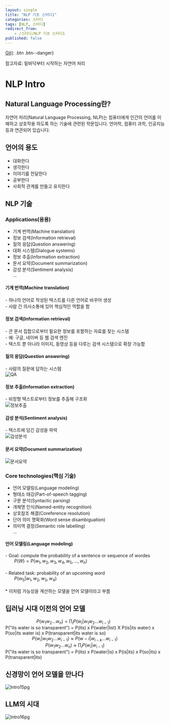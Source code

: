 ```yaml
---
layout: single
title: "NLP 기초 스터디1"
categories: 스터디
tags: [NLP, 스터디]
redirect_from:
    - /스터디/NLP 기초 스터디1   
published: false
---
```

[Git](https://github.com/KyungbinKo?tab=repositories){: .btn .btn--danger}

참고자료: 밑바닥부터 시작하는 자연어 처리
# NLP Intro
## Natural Language Processing란?
자연어 처리(Natural Language Processing, NLP)는 컴퓨터에게 인간의 언어를 이해하고 상호작용 하도록 하는 기술에 관련된 학문입니다. 언어학, 컴퓨터 과학, 인공지능 등과 연관되어 있습니다.

## 언어의 용도
- 대화한다<br>
- 생각한다<br>
- 이야기를 전달한다<br>
- 공부한다<br>
- 사회적 관계를 만들고 유지한다<br>

## NLP 기술
### Applications(응용)
- 기계 번역(Machine translation)<br>
- 정보 검색(Information retrieval)<br>
- 질의 응답(Question answering)<br>
- 대화 시스템(Dialogue systems)<br>
- 정보 추출(Information extraction)<br>
- 문서 요약(Document summarization)<br>
- 감성 분석(Sentiment analysis)<br>
...

#### 기계 번역(Machine translation)
\- 하나의 언어로 작성된 텍스트를 다른 언어로 바꾸어 생성<br>
\- 사람 간 의사소통에 있어 핵심적인 역할을 함

#### 정보 검색(Information retrieval)
\- 큰 문서 집합으로부터 필요한 정보를 포함하는 자료를 찾는 시스템<br>
    - 예: 구글, 네이버 등 웹 검색 엔진<br>
\- 텍스트 뿐 아니라 이미지, 동영상 등을 다루는 검색 시스템으로 확장 가능함

#### 질의 응담(Question answering)
\- 사람의 질문에 답하는 시스템<br>
![QA]({{site.url}}/assets/images/자연언어처리/QA_example.png)

#### 정보 추출(Information extraction)
\- 비정형 텍스트로부터 정보를 추출해 구조화<br>
![정보추출]({{site.url}}/assets/images/자연언어처리/정보추출_example.png)

#### 감성 분석(Sentiment analysis)
\- 텍스트에 담긴 감성을 파악<br>
![감성분석]({{site.url}}/assets/images/자연언어처리/감성분석_example.png)

#### 문서 요약(Document summarization)
![문서요약]({{site.url}}/assets/images/자연언어처리/문서요약_example.png)

### Core technologies(핵심 기술)
- 언어 모델링(Language modeling)<br>
- 형태소 태깅(Part-of-speech tagging)<br>
- 구문 분석(Syntactic parsing)<br>
- 개체명 인식(Named-entity recognition)<br>
- 상호참조 해결(Coreference resolution)<br>
- 단어 의미 명확화(Word sense disambiguation)<br>
- 의미역 결정(Semantic role labelling)<br>
...

#### 언어 모델링(Language modeling)
\- Goal: compute the probability of a sentence or sequence of wordes<br>
  $P(W) = P(w_1, w_2, w_3, w_4, w_5, ..., w_n)$ <br>
<br>
\- Related task: probability of an upcoming word <br>
  $P(w_5|w_1,w_2,w_3,w_4)$ 
<br><br>
\* 이처럼 가능성을 계산하는 모델을 언어 모델이라고 부름

## 딥러닝 시대 이전의 언어 모델
       $P(w_1w_2...w_n)=\prod_i P(w_i|w_1w_2...w_{i-1})$ <br>
P("its water is so transparent") = P(its) x P(water|list) X P(is|its water) x P(so|its water is) x P(transparent|its water is so) <br>
      $P(w_i|w_1w_2...w_{i-1}) \approx P(w-i|w_{i-k}...w_{i-1})$ <br>
         $P(w_1w_2...w_n) \approx \prod_i P(w_i|w_{i-1})$ <br>
P("its water is so transparent") = P(its) x P(water|is) x P(is|its) x P(so|its) x P(transparent|its)

## 신경망이 언어 모델을 만나다
![Intro15pg]({{site.url}}/assets/images/자연언어처리/Intro_15pg.png)

## LLM의 시대
![Intro16pg]({{site.url}}/assets/images/자연언어처리/Intro_16pg.png)